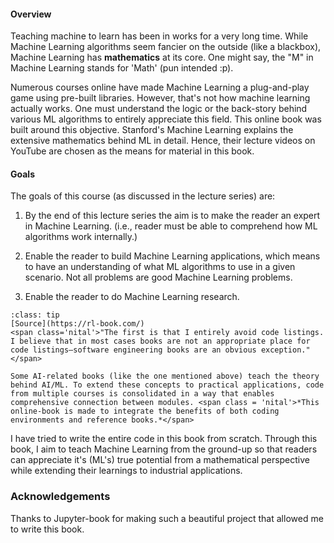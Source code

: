 #### Overview

Teaching machine to learn has been in works for a very long time. While Machine Learning algorithms seem fancier on the outside (like a blackbox), Machine Learning has **mathematics** at its core. One might say, the "M" in Machine Learning stands for 'Math' (pun intended :p).

Numerous courses online have made Machine Learning a plug-and-play game using pre-built libraries. However, that's not how machine learning actually works. One must understand the logic or the back-story behind various ML algorithms to entirely appreciate this field. This online book was built around this objective. Stanford's Machine Learning explains the extensive mathematics behind ML in detail. Hence, their lecture videos on YouTube are chosen as the means for material in this book.

#### Goals

The goals of this course (as discussed in the lecture series) are:

1. By the end of this lecture series the aim is to make the reader an expert in Machine Learning. (i.e., reader must be able to comprehend how ML algorithms work internally.)
   
2. Enable the reader to build Machine Learning applications, which means to have an understanding of what ML algorithms to use in a given scenario. Not all problems are good Machine Learning problems.
   
3. Enable the reader to do Machine Learning research.

```{admonition} Why this online-book?
:class: tip
[Source](https://rl-book.com/)
<span class='nital'>"The first is that I entirely avoid code listings. I believe that in most cases books are not an appropriate place for code listings—software engineering books are an obvious exception."</span>

Some AI-related books (like the one mentioned above) teach the theory behind AI/ML. To extend these concepts to practical applications, code from multiple courses is consolidated in a way that enables comprehensive connection between modules. <span class = 'nital'>*This online-book is made to integrate the benefits of both coding environments and reference books.*</span>
```
I have tried to write the entire code in this book from scratch. Through this book, I aim to teach Machine Learning from the ground-up so that readers can appreciate it's (ML's) true potential from a <span class='high'>mathematical perspective while extending their learnings to industrial applications.</span>

### Acknowledgements

Thanks to Jupyter-book for making such a beautiful project that allowed me to write this book.<br>

